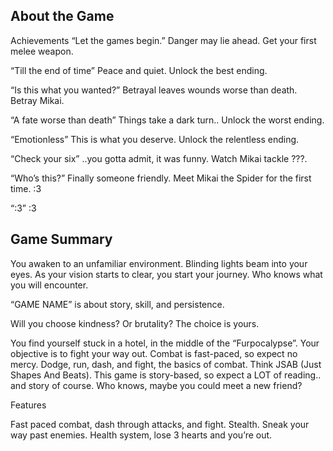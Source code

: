 ## About the Game
Achievements
“Let the games begin.”
Danger may lie ahead.
Get your first melee weapon.

“Till the end of time”
Peace and quiet.
Unlock the best ending.

“Is this what you wanted?”
Betrayal leaves wounds worse than death.
Betray Mikai.

“A fate worse than death”
Things take a dark turn..
Unlock the worst ending.

“Emotionless”
This is what you deserve.
Unlock the relentless ending.

“Check your six”
..you gotta admit, it was funny.
Watch Mikai tackle ???.

“Who’s this?”
Finally someone friendly.
Meet Mikai the Spider for the first time.
:3

“:3”
:3

## Game Summary
You awaken to an unfamiliar environment.
Blinding lights beam into your eyes.
As your vision starts to clear, you start your journey.
Who knows what you will encounter.

“GAME NAME” is about story, skill, and persistence.

Will you choose kindness? Or brutality?
The choice is yours.

You find yourself stuck in a hotel, in the middle of the “Furpocalypse”. Your objective is to fight your way out.
Combat is fast-paced, so expect no mercy.
Dodge, run, dash, and fight, the basics of combat. Think JSAB (Just Shapes And Beats).
This game is story-based, so expect a LOT of reading.. and story of course.
Who knows, maybe you could meet a new friend?

Features

Fast paced combat, dash through attacks, and fight.
Stealth. Sneak your way past enemies.
Health system, lose 3 hearts and you’re out. 